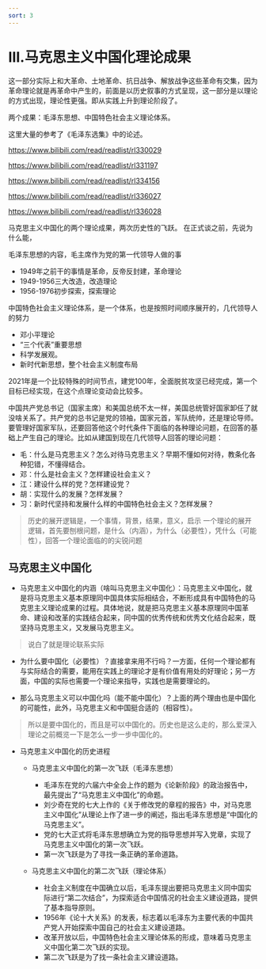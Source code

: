 ```yaml
---
sort: 3
---
```

# Ⅲ.马克思主义中国化理论成果
<!--知识层次：本科大二水平-->

这一部分实际上和大革命、土地革命、抗日战争、解放战争这些革命有交集，因为革命理论就是再革命中产生的，前面是以历史叙事的方式呈现，这一部分是以理论的方式出现，理论性更强。即从实践上升到理论阶段了。

两个成果：毛泽东思想、中国特色社会主义理论体系。

这里大量的参考了《毛泽东选集》中的论述。

https://www.bilibili.com/read/readlist/rl330029

https://www.bilibili.com/read/readlist/rl331197

https://www.bilibili.com/read/readlist/rl334156

https://www.bilibili.com/read/readlist/rl336027

https://www.bilibili.com/read/readlist/rl336028



马克思主义中国化的两个理论成果，两次历史性的飞跃。
在正式谈之前，先说为什么能，

毛泽东思想的内容，毛主席作为党的第一代领导人做的事
- 1949年之前干的事情是革命，反帝反封建，革命理论
- 1949-1956三大改造，改造理论
- 1956-1976初步探索，探索理论

中国特色社会主义理论体系，是一个体系，也是按照时间顺序展开的，几代领导人的努力
- 邓小平理论
- “三个代表”重要思想
- 科学发展观。
- 新时代新思想，整个社会主义制度布局

2021年是一个比较特殊的时间节点，建党100年，全面脱贫攻坚已经完成，第一个目标已经实现，在这个点理论变动会比较多。

中国共产党总书记（国家主席）和美国总统不太一样，美国总统管好国家卸任了就没啥关系了。共产党的总书记是党的领袖，国家元首，军队统帅，还是理论导师。要管理好国家军队，还要回答他这个时代条件下面临的各种理论问题，在回答的基础上产生自己的理论。比如从建国到现在几代领导人回答的理论问题：
- 毛：什么是马克思主义？怎么对待马克思主义？早期不懂如何对待，教条化各种犯错，不懂得结合。
- 邓：什么是社会主义？怎样建设社会主义？
- 江：建设什么样的党？怎样建设党？
- 胡：实现什么的发展？怎样发展？
- 习：新时代坚持和发展什么样的中国特色社会主义？怎样发展？


>历史的展开逻辑是，一个事情，背景，结果，意义，启示
>一个理论的展开逻辑，首先要刨根问题，是什么（内涵），为什么（必要性），凭什么（可能性），回答一个理论面临的的尖锐问题

## 马克思主义中国化
- 马克思主义中国化的内涵（啥叫马克思主义中国化）：马克思主义中国化，就是将马克思主义基本原理同中国具体实际相结合，不断形成具有中国特色的马克思主义理论成果的过程。具体地说，就是把马克思主义基本原理同中国革命、建设和改革的实践结合起来，同中国的优秀传统和优秀文化结合起来，既坚持马克思主义，又发展马克思主义。

>说白了就是理论联系实际

- 为什么要中国化（必要性）？直接拿来用不行吗？一方面，任何一个理论都有与实际结合的需要，能用在实践上的理论才是有价值有用处的好理论；另一方面，中国的实际也需要一个理论来指导，实践也是需要理论的。

- 那么马克思主义可以中国化吗（能不能中国化）？上面的两个理由也是中国化的可能性，此外，马克思主义和中国挺合适的（相容性）。

>所以是要中国化的，而且是可以中国化的。历史也是这么走的，那么爱深入理论之前概览一下是怎么一步一步中国化的。

- 马克思主义中国化的历史进程
    - 马克思主义中国化的第一次飞跃（毛泽东思想）
        - 毛泽东在党的六届六中全会上作的题为《论新阶段》的政治报告中，最先提出了“马克思主义中国化”的命题。
        - 刘少奇在党的七大上作的《关于修改党的章程的报告》中，对马克思主义中国化”从理论上作了进一步的阐述，指出毛泽东思想是“中国化的马克思主义”。
        - 党的七大正式将毛泽东思想确立为党的指导思想并写入党章，实现了马克思主义中国化的第一次飞跃。
        - 第一次飞跃是为了寻找一条正确的革命道路。

    - 马克思主义中国化的第二次飞跃（理论体系）
        - 社会主义制度在中国确立以后，毛泽东提出要把马克思主义同中国实际进行“第二次结合”，为探索适合中国情况的社会主义建设道路，提供了基本指导原则。
        - 1956年《论十大关系》的发表，标志着以毛泽东为主要代表的中国共产党人开始探索中国自己的社会主义建设道路。<!--毛主席艰难探索，没找到-->
        - 改革开放以后，中国特色社会主义理论体系的形成，意味着马克思主义中国化第二次飞跃的实现。<!--邓小平，找到了-->
        - 第二次飞跃是为了找一条社会主义建设道路。
